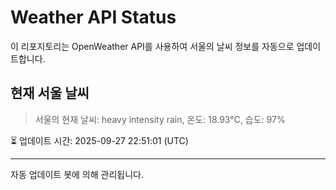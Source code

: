 
# Weather API Status

이 리포지토리는 OpenWeather API를 사용하여 서울의 날씨 정보를 자동으로 업데이트합니다.

## 현재 서울 날씨
> 서울의 현재 날씨: heavy intensity rain, 온도: 18.93°C, 습도: 97%

⏳ 업데이트 시간: 2025-09-27 22:51:01 (UTC)

---
자동 업데이트 봇에 의해 관리됩니다.
